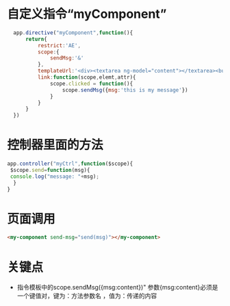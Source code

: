# 自定义指令“myComponent”

```js
  app.directive("myComponent",function(){
      return{
          restrict:'AE',
          scope:{
              sendMsg:'&'
          },
          templateUrl:'<div><textarea ng-model="content"></textarea><button ng-click="clicked()">提交</button></div>',
          link:function(scope,elemt,attr){
              scope.clicked = function(){
                  scope.sendMsg({msg:'this is my message'})
              }
          }
      }
  })
```
# 控制器里面的方法

```js
app.controller("myCtrl",function($scope){
 $scope.send=function(msg){
 console.log("message: "+msg);
  }
}
```

# 页面调用

```html
<my-component send-msg="send(msg)"></my-component>

```
# 关键点 
- 指令模板中的scope.sendMsg({msg:content})" 参数{msg:content}必须是一个键值对，键为：方法参数名 ，值为：传递的内容

